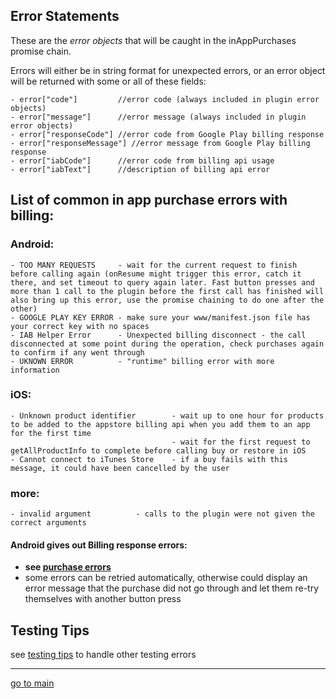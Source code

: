 ## Error Statements

These are the *error objects* that will be caught in the inAppPurchases promise chain.

Errors will either be in string format for unexpected errors, or an error object will be returned with some or all of these fields:
```
- error["code"]         //error code (always included in plugin error objects) 
- error["message"]      //error message (always included in plugin error objects)
- error["responseCode"] //error code from Google Play billing response 
- error["responseMessage"] //error message from Google Play billing response
- error["iabCode"]      //error code from billing api usage
- error["iabText"]      //description of billing api error
```

## List of common in app purchase errors with billing: <a id="common-errors"></a>

### Android:
```
- TOO MANY REQUESTS     - wait for the current request to finish before calling again (onResume might trigger this error, catch it there, and set timeout to query again later. Fast button presses and more than 1 call to the plugin before the first call has finished will also bring up this error, use the promise chaining to do one after the other)
- GOOGLE PLAY KEY ERROR - make sure your www/manifest.json file has your correct key with no spaces
- IAB Helper Error      - Unexpected billing disconnect - the call disconnected at some point during the operation, check purchases again to confirm if any went through
- UKNOWN ERROR          - "runtime" billing error with more information 
```

### iOS:
```
- Unknown product identifier        - wait up to one hour for products to be added to the appstore billing api when you add them to an app for the first time 
                                    - wait for the first request to getAllProductInfo to complete before calling buy or restore in iOS
- Cannot connect to iTunes Store    - if a buy fails with this message, it could have been cancelled by the user
```

### more:
```
- invalid argument          - calls to the plugin were not given the correct arguments
```

#### Android gives out Billing response errors:
- **see [purchase errors](purchase.md#buy-errors)**
- some errors can be retried automatically, otherwise could display an error message that the purchase did not go through and let them re-try themselves with another button press 

## Testing Tips

see [testing tips](../README.md#testing-tips) to handle other testing errors 

<hr/>

<p align="center">

[go to main](../README.md#plugin-usage)

</p>
